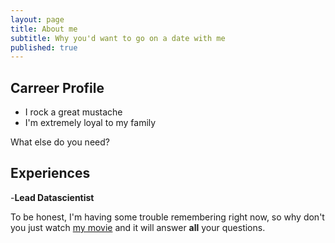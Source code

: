```yaml
---
layout: page
title: About me
subtitle: Why you'd want to go on a date with me
published: true
---
```


## Carreer Profile

- I rock a great mustache
- I'm extremely loyal to my family

What else do you need?

##  Experiences

-**Lead Datascientist** 

To be honest, I'm having some trouble remembering right now, so why don't you just watch [my movie](http://en.wikipedia.org/wiki/The_Princess_Bride_%28film%29) and it will answer **all** your questions.
